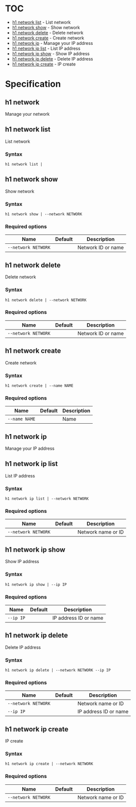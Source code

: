 # TOC

 * [h1 network list](#h1-network-list) - List network
 * [h1 network show](#h1-network-show) - Show network
 * [h1 network delete](#h1-network-delete) - Delete network
 * [h1 network create](#h1-network-create) - Create network
 * [h1 network ip](#h1-network-ip) - Manage your IP address
  * [h1 network ip list](#h1-network-ip-list) - List IP address
  * [h1 network ip show](#h1-network-ip-show) - Show IP address
  * [h1 network ip delete](#h1-network-ip-delete) - Delete IP address
  * [h1 network ip create](#h1-network-ip-create) - IP create


# Specification

## h1 network

Manage your network

## h1 network list

List network

### Syntax

```h1 network list | ```

## h1 network show

Show network

### Syntax

```h1 network show | --network NETWORK```

### Required options

| Name | Default | Description | 
| ---- | ------- | ----------- |
| ```--network NETWORK``` |  | Network ID or name |

## h1 network delete

Delete network

### Syntax

```h1 network delete | --network NETWORK```

### Required options

| Name | Default | Description | 
| ---- | ------- | ----------- |
| ```--network NETWORK``` |  | Network ID or name |

## h1 network create

Create network

### Syntax

```h1 network create | --name NAME```

### Required options

| Name | Default | Description | 
| ---- | ------- | ----------- |
| ```--name NAME``` |  | Name |

## h1 network ip

Manage your IP address

## h1 network ip list

List IP address

### Syntax

```h1 network ip list | --network NETWORK```

### Required options

| Name | Default | Description | 
| ---- | ------- | ----------- |
| ```--network NETWORK``` |  | Network name or ID |

## h1 network ip show

Show IP address

### Syntax

```h1 network ip show | --ip IP```

### Required options

| Name | Default | Description | 
| ---- | ------- | ----------- |
| ```--ip IP``` |  | IP address ID or name |

## h1 network ip delete

Delete IP address

### Syntax

```h1 network ip delete | --network NETWORK --ip IP```

### Required options

| Name | Default | Description | 
| ---- | ------- | ----------- |
| ```--network NETWORK``` |  | Network name or ID |
| ```--ip IP``` |  | IP address ID or name |

## h1 network ip create

IP create

### Syntax

```h1 network ip create | --network NETWORK```

### Required options

| Name | Default | Description | 
| ---- | ------- | ----------- |
| ```--network NETWORK``` |  | Network name or ID |

